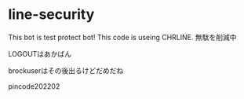 # line-security
This bot is test protect bot!
This code is useing CHRLINE.
無駄を削減中

LOGOUTはあかばん

brockuserはその後出るけどだめだね

pincode202202